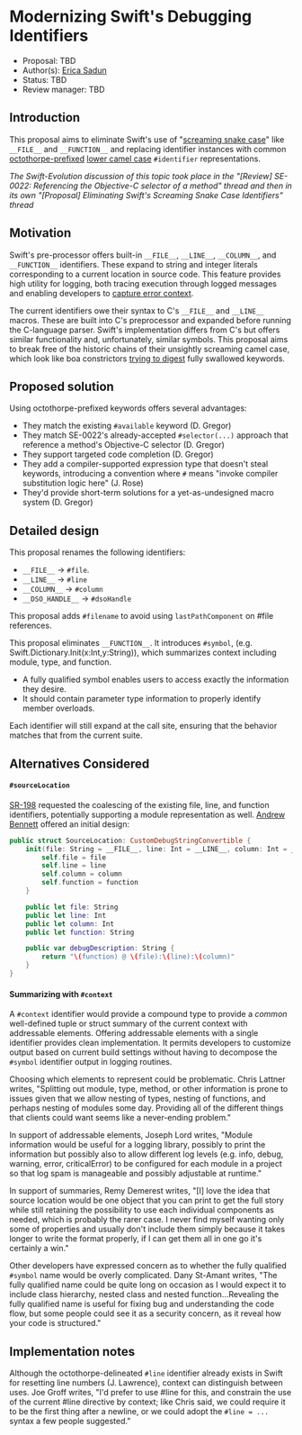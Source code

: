 # Modernizing Swift's Debugging Identifiers

* Proposal: TBD
* Author(s): [Erica Sadun](http://github.com/erica)
* Status: TBD
* Review manager: TBD

## Introduction

This proposal aims to eliminate Swift's use of "[screaming snake case](https://en.wikipedia.org/wiki/Snake_case)" like `__FILE__` and `__FUNCTION__` and replacing identifier instances with common [octothorpe-prefixed](https://en.wiktionary.org/wiki/octothorpe) [lower camel case](https://en.wikipedia.org/wiki/CamelCase) `#identifier` representations.

*The Swift-Evolution discussion of this topic took place in the "[Review] SE-0022: Referencing the Objective-C selector of a method" thread and then in its own "[Proposal] Eliminating Swift's Screaming Snake Case Identifiers" thread*

## Motivation

Swift's pre-processor offers built-in `__FILE__`, `__LINE__`, `__COLUMN__`, and `__FUNCTION__` identifiers. These expand to string and integer literals corresponding to a current location in source code. This feature provides high utility for logging, both tracing execution through logged messages and enabling developers to [capture error context](http://ericasadun.com/2015/08/27/capturing-context-swiftlang/).

The current identifiers owe their syntax to C's `__FILE__` and `__LINE__` macros. These are built into C's preprocessor and expanded before running the C-language parser. Swift's implementation differs from C's but offers similar functionality and, unfortunately, similar symbols. This proposal aims to break free of the historic chains of their unsightly screaming camel case, which look like boa constrictors [trying to digest](https://s-media-cache-ak0.pinimg.com/originals/59/ea/ee/59eaee788c31463b70e6e3d4fca5508f.jpg) fully swallowed keywords.

## Proposed solution

Using octothorpe-prefixed keywords offers several advantages:

* They match the existing `#available` keyword  (D. Gregor)
* They match SE-0022's already-accepted `#selector(...)` approach that reference a method's Objective-C selector (D. Gregor)
* They support targeted code completion (D. Gregor)
* They add a compiler-supported expression type that doesn't steal keywords, introducing a convention where `#` means "invoke compiler substitution logic here" (J. Rose)
* They'd provide short-term solutions for a yet-as-undesigned macro system  (D. Gregor)

## Detailed design

This proposal renames the following identifiers:

* `__FILE__` -> `#file`. 
* `__LINE__` -> `#line`
* `__COLUMN__` -> `#column`
* `__DSO_HANDLE__` -> `#dsoHandle`

This proposal adds `#filename` to avoid using `lastPathComponent` on #file references.

This proposal eliminates `__FUNCTION__`. It introduces `#symbol`, (e.g. Swift.Dictionary.Init(x:Int,y:String)), which summarizes context including module, type, and function. 

* A fully qualified symbol enables users to access exactly the information 
they desire. 
* It should contain parameter type information to properly
identify member overloads.

Each identifier will still expand at the call site,
ensuring that the behavior matches that from the current suite.

## Alternatives Considered

#### `#sourceLocation`

[SR-198](https://bugs.swift.org/browse/SR-198) requested the coalescing of the existing file, line, and function identifiers, potentially supporting a module representation as well. [Andrew Bennett](https://bugs.swift.org/secure/ViewProfile.jspa?name=bnut) offered an initial design: 
```swift
public struct SourceLocation: CustomDebugStringConvertible {
    init(file: String = __FILE__, line: Int = __LINE__, column: Int = __COLUMN__, function: String = __FUNCTION__) {
        self.file = file
        self.line = line
        self.column = column
        self.function = function
    }

    public let file: String
    public let line: Int
    public let column: Int
    public let function: String

    public var debugDescription: String {
        return "\(function) @ \(file):\(line):\(column)"
    }
}
```

#### Summarizing with `#context`

A `#context` identifier would provide a compound type to provide a *common*
well-defined tuple or struct summary of the current context with 
addressable elements. Offering addressable elements with a single 
identifier provides clean implementation. It permits developers 
to customize output based on current build settings without having 
to decompose the `#symbol` identifier output in logging routines.

Choosing which elements to represent could be problematic. Chris Lattner 
writes, "Splitting out module, type, method, or other information is prone to issues given that we allow nesting of types, nesting of functions, and perhaps nesting of modules some day.  Providing all of the different things that clients could want seems like a never-ending problem."

In support of addressable elements, Joseph Lord writes, "Module information would be useful for a logging library, possibly to print the information but possibly also to allow different log levels (e.g. info, debug, warning, error, criticalError) to be configured for each module in a project so that log spam is manageable and possibly adjustable at runtime."

In support of summaries, Remy Demerest writes, "[I] love the idea that source location would be one object that you can print to get the full story while still retaining the possibility to use each individual components as needed, which is probably the rarer case. I never find myself wanting only some of properties and usually don't include them simply because it takes longer to write the format properly, if I can get them all in one go it's certainly a win."

Other developers have expressed concern as to whether the fully qualified
`#symbol` name would be overly complicated. Dany St-Amant writes, "The fully qualified name could be quite long on occasion as I would expect it to include class hierarchy, nested class and nested function...Revealing the fully qualified name is useful for fixing bug and understanding the code flow, but some people could see it as a security concern, as it reveal how your code is structured."

## Implementation notes

Although the octothorpe-delineated `#line` identifier already exists in Swift for resetting line numbers (J. Lawrence), context can distinguish between uses. Joe Groff writes, "I'd prefer to use #line for this, and constrain the use of the current #line directive by context; like Chris said, we could require it to be the first thing after a newline, or we could adopt the `#line = ...` syntax a few people suggested."
